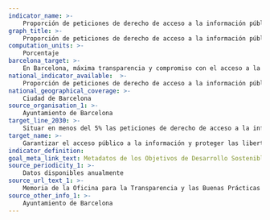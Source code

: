 ```yaml
---
indicator_name: >-
    Proporción de peticiones de derecho de acceso a la información pública que acaban siendo impugnadas ante la Comisión de Garantía del Derecho de Acceso a la Información Pública
graph_title: >-
    Proporción de peticiones de derecho de acceso a la información pública que acaban siendo impugnadas ante la Comisión de Garantía del Derecho de Acceso a la Información Pública
computation_units: >-
    Porcentaje
barcelona_target: >-
    En Barcelona, máxima transparencia y compromiso con el acceso a la información
national_indicator_available:  >-
    Proporción de peticiones de derecho de acceso a la información pública que acaban siendo impugnadas ante la Comisión de Garantía del Derecho de Acceso a la Información Pública
national_geographical_coverage: >-
    Ciudad de Barcelona
source_organisation_1: >-
    Ayuntamiento de Barcelona
target_line_2030: >-
    Situar en menos del 5% las peticiones de derecho de acceso a la información pública que acaban siendo impugnadas ante la CGDAIP
target_name: >-
    Garantizar el acceso público a la información y proteger las libertades fundamentales, de conformidad con las leyes nacionales y los acuerdos internacionales
indicator_definition:
goal_meta_link_text: Metadatos de los Objetivos de Desarrollo Sostenible de las Naciones Unidas (pdf 894kB)
source_periodicity_1: >-
    Datos disponibles anualmente
source_url_text_1: >-
    Memoria de la Oficina para la Transparencia y las Buenas Prácticas 2019
source_other_info_1: >-
    Ayuntamiento de Barcelona
---
```

